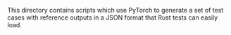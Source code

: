 This directory contains scripts which use PyTorch to generate a set of test
cases with reference outputs in a JSON format that Rust tests can easily load.

